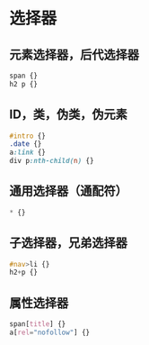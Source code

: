 # 选择器

## 元素选择器，后代选择器

```css
span {}
h2 p {}
```

## ID，类，伪类，伪元素

```css
#intro {}
.date {}
a:link {}
div p:nth-child(n) {}
```

## 通用选择器（通配符）

```css
* {}
```

## 子选择器，兄弟选择器

```css
#nav>li {}
h2+p {}
```

## 属性选择器

```css
span[title] {}
a[rel="nofollow"] {}
```
